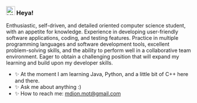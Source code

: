 ### <img src='https://qpluspicture.oss-cn-beijing.aliyuncs.com/6LjjQA/Hi.gif' alt='Hi' width="24"/> Heya!

Enthusiastic, self-driven, and detailed oriented computer science student, with an appetite for knowledge. Experience in developing user-friendly software applications, coding, and testing features. Practice in multiple programming languages and software development tools, excellent problem-solving skills, and the ability to perform well in a collaborative team environment. Eager to obtain a challenging position that will expand my learning and build upon my developer skills.

- ✨ At the moment I am learning Java, Python, and a little bit of C++ here and there.
- ✨ Ask me about anything :)
- ✨ How to reach me: mdion.mot@gmail.com

